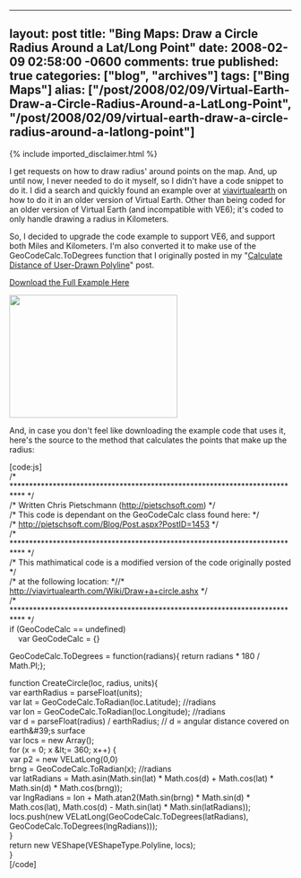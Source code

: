   ---
  layout: post
  title: "Bing Maps: Draw a Circle Radius Around a Lat/Long Point"
  date: 2008-02-09 02:58:00 -0600
  comments: true
  published: true
  categories: ["blog", "archives"]
  tags: ["Bing Maps"]
  alias: ["/post/2008/02/09/Virtual-Earth-Draw-a-Circle-Radius-Around-a-LatLong-Point", "/post/2008/02/09/virtual-earth-draw-a-circle-radius-around-a-latlong-point"]
  ---
<!-- more -->
{% include imported_disclaimer.html %}
<p>I get requests on how to draw radius' around points on the map. And, up until now, I never needed to do it myself, so I didn't have a code snippet to do it. I did a search and quickly found an example over at <a href="http://viavirtualearth.com/Wiki/Draw+a+circle.ashx">viavirtualearth</a> on how to do it in an older version of Virtual Earth. Other than being coded for an older version of Virtual Earth (and incompatible with VE6); it's coded to only handle drawing a radius in Kilometers.</p>
<p>So, I decided to upgrade the code example to support VE6, and support both Miles and Kilometers. I'm also converted it to make use of the GeoCodeCalc.ToDegrees function that I originally posted in my "<a href="/Blog/Post.aspx?PostID=1453">Calculate Distance of User-Drawn Polyline</a>" post.</p>
<p><a href="http://pietschsoft.net/Download/Blog/1456/DrawRadius.zip">Download the Full Example Here</a></p>
<p><img src="http://pietschsoft.net/Download/Blog/1456/VEDrawRadius.png" border="0" alt="" width="300" height="219" align="baseline" /></p>
<p>And, in case you don't feel like downloading the example code that uses it, here's the source to the method that calculates the points that make up the radius:&nbsp;</p>
<p>[code:js]<br /> /* *************************************************************************** */<br /> /* Written Chris Pietschmann (<a href="/">http://pietschsoft.com</a>) */<br /> /* This code is dependant on the GeoCodeCalc class found here: */<br /> /* <a href="/Blog/Post.aspx?PostID=1453">http://pietschsoft.com/Blog/Post.aspx?PostID=1453</a> */<br /> /* *************************************************************************** */<br /> /* This mathimatical code is a modified version of the code originally posted */<br /> /* at the following location: *//* <a href="http://viavirtualearth.com/Wiki/Draw+a+circle.ashx">http://viavirtualearth.com/Wiki/Draw+a+circle.ashx</a> */<br /> /* *************************************************************************** */<br /> if (GeoCodeCalc == undefined) <br /> &nbsp;&nbsp;&nbsp; var GeoCodeCalc = {}</p>
<p>GeoCodeCalc.ToDegrees = function(radians){ return radians * 180 / Math.PI;};</p>
<p>function CreateCircle(loc, radius, units){ <br /> var earthRadius = parseFloat(units); <br /> var lat = GeoCodeCalc.ToRadian(loc.Latitude); //radians <br /> var lon = GeoCodeCalc.ToRadian(loc.Longitude); //radians <br /> var d = parseFloat(radius) / earthRadius; // d = angular distance covered on earth&amp;#39;s surface <br /> var locs = new Array(); <br /> for (x = 0; x &amp;lt;= 360; x++) { <br /> var p2 = new VELatLong(0,0) <br /> brng = GeoCodeCalc.ToRadian(x); //radians <br /> var latRadians = Math.asin(Math.sin(lat) * Math.cos(d) + Math.cos(lat) * Math.sin(d) * Math.cos(brng)); <br /> var lngRadians = lon + Math.atan2(Math.sin(brng) * Math.sin(d) * Math.cos(lat), Math.cos(d) - Math.sin(lat) * Math.sin(latRadians)); <br /> locs.push(new VELatLong(GeoCodeCalc.ToDegrees(latRadians), GeoCodeCalc.ToDegrees(lngRadians))); <br /> } <br /> return new VEShape(VEShapeType.Polyline, locs); <br /> }<br /> [/code]</p>
